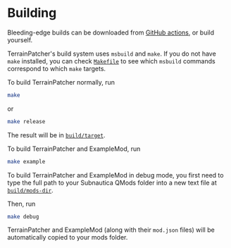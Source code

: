 # Building

Bleeding-edge builds can be downloaded from [GitHub actions](https://github.com/Esper89/Subnautica-TerrainPatcher/actions), or build yourself.

TerrainPatcher's build system uses `msbuild` and `make`. If you do not have `make` installed, you can check [`Makefile`](./MakeFile) to see which `msbuild` commands correspond to which `make` targets.

To build TerrainPatcher normally, run

```bash
make
```

or

```bash
make release
```

The result will be in [`build/target`](./build/target).

To build TerrainPatcher and ExampleMod, run

```bash
make example
```

To build TerrainPatcher and ExampleMod in debug mode, you first need to type the full path to your Subnautica QMods folder into a new text file at [`build/mods-dir`](./build/mods-dir).

Then, run

```bash
make debug
```

TerrainPatcher and ExampleMod (along with their `mod.json` files) will be automatically copied to your mods folder.

